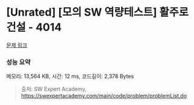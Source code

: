 # [Unrated] [모의 SW 역량테스트] 활주로 건설 - 4014 

[문제 링크](https://swexpertacademy.com/main/code/problem/problemDetail.do?contestProbId=AWIeW7FakkUDFAVH) 

### 성능 요약

메모리: 13,564 KB, 시간: 12 ms, 코드길이: 2,378 Bytes



> 출처: SW Expert Academy, https://swexpertacademy.com/main/code/problem/problemList.do
